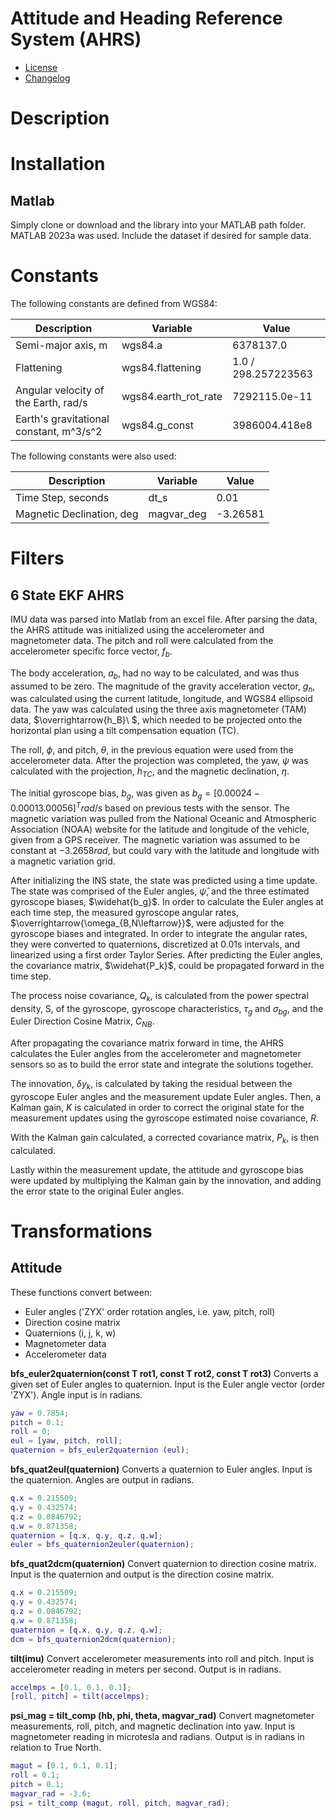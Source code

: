 # Attitude and Heading Reference System (AHRS)

   * [License](LICENSE)
   * [Changelog](CHANGELOG)

# Description

# Installation

## Matlab
Simply clone or download and the library into your  MATLAB  path folder. MATLAB 2023a was used. Include the dataset if desired for sample data.

# Constants
The following constants are defined from WGS84:

| Description | Variable | Value |
| --- | --- | --- |
| Semi-major axis, m | wgs84.a | 6378137.0 |
| Flattening | wgs84.flattening | 1.0 / 298.257223563 |
| Angular velocity of the Earth, rad/s | wgs84.earth_rot_rate | 7292115.0e-11 |
| Earth's gravitational constant, m^3/s^2 | wgs84.g_const | 3986004.418e8 |

The following constants were also used:

| Description | Variable | Value |
| --- | --- | --- |
| Time Step, seconds | dt_s | 0.01 |
| Magnetic Declination, deg | magvar_deg | -3.26581 |

# Filters

## 6 State EKF AHRS
IMU data was parsed into Matlab from an excel file. After parsing the data, the AHRS attitude was initialized using the accelerometer and magnetometer data. The pitch and roll were calculated from the accelerometer specific force vector, $f_{b}$.

The body acceleration, $a_{b}$, had no way to be calculated, and was thus assumed to be zero. The magnitude of the gravity acceleration vector, $g_n$, was calculated using the current latitude, longitude, and WGS84 ellipsoid data. The yaw was calculated using the three axis magnetometer (TAM) data, $\overrightarrow{h_B}\ $, which needed to be projected onto the horizontal plan using a tilt compensation equation (TC).
        
The roll, $\phi$, and pitch, $\theta$, in the previous equation were used from the accelerometer data.  After the projection was completed, the yaw, $\psi$ was calculated with the projection, $h_{TC}$, and the magnetic declination, $\eta$.        
        
The initial gyroscope bias, $b_{g}$, was given as $b_{g} = [0.00024 -0.00013 .00056]^T rad/s$ based on previous tests with the sensor. The magnetic variation was pulled from the National Oceanic and Atmospheric Association (NOAA) website for the latitude and longitude of the vehicle, given from a GPS receiver. The magnetic variation was assumed to be constant at $-3.2658 rad$, but could vary with the latitude and longitude with a magnetic variation grid.
        
After initializing the INS state, the state was predicted using a time update. The state was comprised of the Euler angles, $\widehat{\psi}$, and the three estimated gyroscope biases, $\widehat{b_g}$. In order to calculate the Euler angles at each time step, the measured gyroscope angular rates, $\overrightarrow{\omega_{B,N\leftarrow}}$, were adjusted for the gyroscope biases and integrated. In order to integrate the angular rates, they were converted to quaternions, discretized at 0.01s intervals, and linearized using a first order Taylor Series. After predicting the Euler angles, the  covariance matrix, $\widehat{P_k}$, could be propagated forward in the time step.
        
The process noise covariance, $Q_k$, is calculated from the power spectral density, S, of the gyroscope, gyroscope characteristics, $\tau_g$ and $\sigma_{bg}$, and the Euler Direction Cosine Matrix, $C_{NB}$.

        
After propagating the covariance matrix forward in time, the AHRS calculates the Euler angles from the accelerometer and magnetometer sensors so as to build the error state and integrate the solutions together.

The innovation, $\delta y_k$, is calculated by taking the residual between the gyroscope Euler angles and the measurement update Euler angles. Then, a Kalman gain, $K$ is calculated in order to correct the original state for the measurement updates using the gyroscope estimated noise covariance, $R$.

With the Kalman gain calculated, a corrected covariance matrix, $P_k$, is then calculated.

Lastly within the measurement update, the attitude and gyroscope bias were updated by multiplying the Kalman gain by the innovation, and adding the error state to the original Euler angles.

# Transformations

## Attitude
These functions convert between:
   * Euler angles ('ZYX' order rotation angles, i.e. yaw, pitch, roll)
   * Direction cosine matrix
   * Quaternions (i, j, k, w)
   * Magnetometer data
   * Accelerometer data

**bfs_euler2quaternion(const T rot1, const T rot2, const T rot3)** Converts a given set of Euler angles to quaternion. Input is the Euler angle vector (order 'ZYX'). Angle input is in radians.

```MATLAB
yaw = 0.7854; 
pitch = 0.1; 
roll = 0;
eul = [yaw, pitch, roll];
quaternion = bfs_euler2quaternion (eul);
```

**bfs_quat2eul(quaternion)** Converts a quaternion to Euler angles. Input is the quaternion. Angles are output in radians.

```MATLAB
q.x = 0.215509;
q.y = 0.432574;
q.z = 0.0846792;
q.w = 0.871358;
quaternion = [q.x, q.y, q.z, q.w];
euler = bfs_quaternion2euler(quaternion);
```

**bfs_quat2dcm(quaternion)** Convert quaternion to direction cosine matrix. Input is the quaternion and output is the direction cosine matrix.

```MATLAB
q.x = 0.215509;
q.y = 0.432574;
q.z = 0.0846792;
q.w = 0.871358;
quaternion = [q.x, q.y, q.z, q.w];
dcm = bfs_quaternion2dcm(quaternion);
```

**tilt(imu)** Convert accelerometer measurements into roll and pitch. Input is accelerometer reading in meters per second. Output is in radians.

```MATLAB
accelmps = [0.1, 0.1, 0.1];
[roll, pitch] = tilt(accelmps);
```

**psi_mag = tilt_comp (hb, phi, theta, magvar_rad)** Convert magnetometer measurements, roll, pitch, and magnetic declination into yaw. Input is magnetometer reading in microtesla and radians. Output is in radians in relation to True North.

```MATLAB
magut = [0.1, 0.1, 0.1];
roll = 0.1;
pitch = 0.1;
magvar_rad = -3.6;
psi = tilt_comp (magut, roll, pitch, magvar_rad);
```
